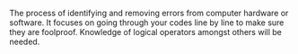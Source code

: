 The process of identifying and removing errors from computer hardware or software.
It focuses on going through your codes line by line to make sure they are foolproof.
Knowledge of logical operators amongst others will be needed.
